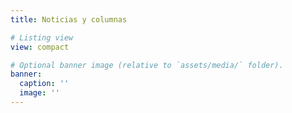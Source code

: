 ```yaml
---
title: Noticias y columnas

# Listing view
view: compact

# Optional banner image (relative to `assets/media/` folder).
banner:
  caption: ''
  image: ''
---
```


<br>
